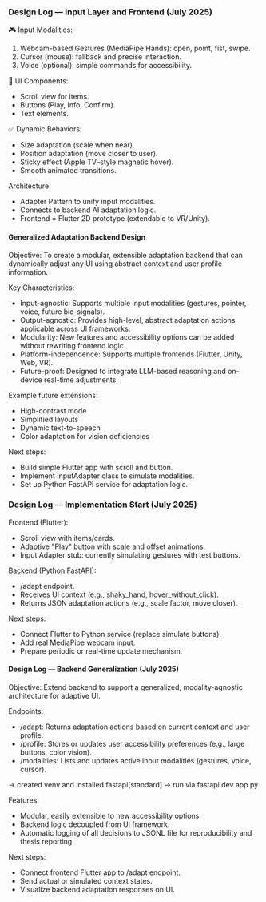 ### Design Log — Input Layer and Frontend (July 2025)

🎮 Input Modalities:
1. Webcam-based Gestures (MediaPipe Hands): open, point, fist, swipe.
2. Cursor (mouse): fallback and precise interaction.
3. Voice (optional): simple commands for accessibility.

🧩 UI Components:
- Scroll view for items.
- Buttons (Play, Info, Confirm).
- Text elements.

✅ Dynamic Behaviors:
- Size adaptation (scale when near).
- Position adaptation (move closer to user).
- Sticky effect (Apple TV–style magnetic hover).
- Smooth animated transitions.

Architecture:
- Adapter Pattern to unify input modalities.
- Connects to backend AI adaptation logic.
- Frontend = Flutter 2D prototype (extendable to VR/Unity).

#### Generalized Adaptation Backend Design

Objective:
To create a modular, extensible adaptation backend that can dynamically adjust any UI using abstract context and user profile information.

Key Characteristics:
- Input-agnostic: Supports multiple input modalities (gestures, pointer, voice, future bio-signals).
- Output-agnostic: Provides high-level, abstract adaptation actions applicable across UI frameworks.
- Modularity: New features and accessibility options can be added without rewriting frontend logic.
- Platform-independence: Supports multiple frontends (Flutter, Unity, Web, VR).
- Future-proof: Designed to integrate LLM-based reasoning and on-device real-time adjustments.

Example future extensions:
- High-contrast mode
- Simplified layouts
- Dynamic text-to-speech
- Color adaptation for vision deficiencies

Next steps:
- Build simple Flutter app with scroll and button.
- Implement InputAdapter class to simulate modalities.
- Set up Python FastAPI service for adaptation logic.


### Design Log — Implementation Start (July 2025)

Frontend (Flutter):
- Scroll view with items/cards.
- Adaptive "Play" button with scale and offset animations.
- Input Adapter stub: currently simulating gestures with test buttons.

Backend (Python FastAPI):
- /adapt endpoint.
- Receives UI context (e.g., shaky_hand, hover_without_click).
- Returns JSON adaptation actions (e.g., scale factor, move closer).

Next steps:
- Connect Flutter to Python service (replace simulate buttons).
- Add real MediaPipe webcam input.
- Prepare periodic or real-time update mechanism.

#### Design Log — Backend Generalization (July 2025)

Objective:
Extend backend to support a generalized, modality-agnostic architecture for adaptive UI.

Endpoints:
- /adapt: Returns adaptation actions based on current context and user profile.
- /profile: Stores or updates user accessibility preferences (e.g., large buttons, color vision).
- /modalities: Lists and updates active input modalities (gestures, voice, cursor).

-> created venv and installed fastapi\[standard]
-> run via fastapi dev app.py

Features:
- Modular, easily extensible to new accessibility options.
- Backend logic decoupled from UI framework.
- Automatic logging of all decisions to JSONL file for reproducibility and thesis reporting.

Next steps:
- Connect frontend Flutter app to /adapt endpoint.
- Send actual or simulated context states.
- Visualize backend adaptation responses on UI.